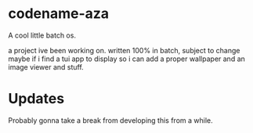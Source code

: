 # codename-aza
A cool little batch os.

a project ive been working on. written 100% in batch,
subject to change maybe if i find a tui app to display
so i can add a proper wallpaper and an image viewer and
stuff.


# Updates
Probably gonna take a break from developing this from a while.
